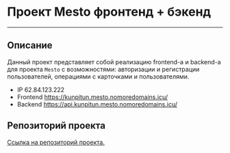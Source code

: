 # Проект Mesto фронтенд + бэкенд
------
## Описание

Данный проект представляет собой реализацию frontend-a и backend-а для проекта `Mesto` с возможностями: авторизации и регистрации пользователей, операциями с карточками и пользователями.

* IP 62.84.123.222
* Frontend https://kunpitun.mesto.nomoredomains.icu/
* Backend https://api.kunpitun.mesto.nomoredomains.icu/

## Репозиторий проекта

[Ссылка на репозиторий проекта.](https://github.com/KunPitun/react-mesto-api-full)
